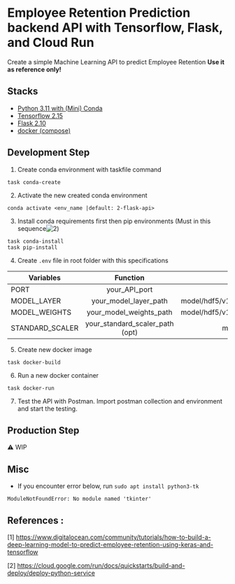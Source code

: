 # Employee Retention Prediction backend API with Tensorflow, Flask, and Cloud Run

Create a simple Machine Learning API to predict Employee Retention
**Use it as reference only!**

## Stacks
* [Python 3.11 with (Mini) Conda](https://docs.conda.io/projects/miniconda/en/latest/)
* [Tensorflow 2.15](https://www.tensorflow.org/)
* [Flask 2.10](https://flask.palletsprojects.com/en/2.1.x/)
* [docker (compose)](https://www.docker.com/)

## Development Step
1. Create conda environment with taskfile command
```
task conda-create
```
2. Activate the new created conda environment
```
conda activate <env_name |default: 2-flask-api>
```
3. Install conda requirements first then pip environments (Must in this sequence![2](https://www.anaconda.com/blog/using-pip-in-a-conda-environment))
```
task conda-install
task pip-install
```
4. Create `.env` file in root folder with this specifications

| Variables             | Function                          | Example                                          |
| --------------------- |:--------------------------------: | ------------------------------------------------:|
| PORT                  | your_API_port                     | 8081                                             |
| MODEL_LAYER           | your_model_layer_path             | model/hdf5/v1/retention_prediction_model.json    |
| MODEL_WEIGHTS         | your_model_weights_path           | model/hdf5/v1/retention_prediction_weights.h5    |
| STANDARD_SCALER       | your_standard_scaler_path (opt)   | model/hdf5/v1/standard_scaler.pkl                |

5. Create new docker image
```
task docker-build
```
6. Run a new docker container
```
task docker-run
```
7. Test the API with Postman. Import postman collection and environment and start the testing.

## Production Step
⚠️  WIP
<!-- > 🚨 This still in development. Please jump to the second step -->
<!---->
<!-- 1. Run `export PROJECT_ID=$(gcloud config get-value project)` -->
<!-- 2. Run `export SA=retention-prediction` -->
<!-- 2. Run this to create `retention-prediction` service account -->
<!-- ``` -->
<!-- gcloud iam service-accounts create $SA \ -->
<!--     --description="retention-prediction SA" \ -->
<!--     --display-name="retention-prediction" -->
<!-- ``` -->
<!-- 3. Run this to bind service account with `Storage Admin` role -->
<!-- ``` -->
<!-- gcloud projects add-iam-policy-binding $PROJECT_ID \ -->
<!--     --member="serviceAccount:$SA@$PROJECT_ID.iam.gserviceaccount.com" \ -->
<!--     --role="roles/storage.admin" -->
<!-- ``` -->
<!-- 4. Run this to get service account key as `key.json` -->
<!-- ``` -->
<!-- gcloud iam service-accounts keys create key.json \ -->
<!--     --iam-account=$SA@$PROJECT_ID.iam.gserviceaccount.com -->
<!-- ``` -->
<!-- 5. Add `s` into the `.env` file -->
<!---->
<!-- | Variables                      | Function                  | Example       | -->
<!-- | ------------------------------ |:------------------------: | -------------:| -->
<!-- | GOOGLE_APPLICATION_CREDENTIALS | your_service_account_path | ./key.json    | -->
<!---->
<!-- 6. 🚨 Keep it secret okay. Don't push your service account key into the github! -->

<!-- #### ✅ Then we're ready to deploy our Cloud Run -->
<!---->
<!-- 1. Run `docker build -t gcr.io/$PROJECT_ID/retention-pred:v1.0 .` -->
<!-- 2. Run `gcloud auth configure-docker` and press `Y` -->
<!-- 3. Run `docker push gcr.io/$PROJECT_ID/retention-pred:v1.0` -->
<!-- 4. Run `gcloud run deploy --image gcr.io/$PROJECT_ID/retention-pred:v1.0 --platform managed` -->
<!-- 5. Check your GCP Console > Cloud Run -->

## Misc

* If you encounter error below, run `sudo apt install python3-tk`
```
ModuleNotFoundError: No module named 'tkinter'
```

## References : 

[1] https://www.digitalocean.com/community/tutorials/how-to-build-a-deep-learning-model-to-predict-employee-retention-using-keras-and-tensorflow

[2] https://cloud.google.com/run/docs/quickstarts/build-and-deploy/deploy-python-service
